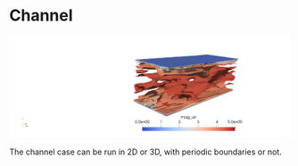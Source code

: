 # Channel
![Re tau = 395](../../figs/channel3d.png)

The channel case can be run in 2D or 3D, with periodic boundaries or not. 